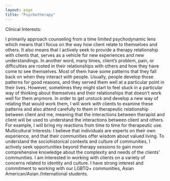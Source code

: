 ```yaml
---
layout: page
title: "Psychotherapy"
---
```

Clinical Interests:

I primarily approach counseling from a time limited psychodynamic lens which means that I focus on the way how client relate to themselves and others. It also means that I actively seek to provide a therapy relationship with clients that, serves as a vehicle for new experiences and new understandings. In another word, many times, client’s problem, pain, or difficulties are rooted in their relationships with others and how they have come to see themselves. Most of them have some patterns that they fall back on when they interact with people. Usually, people develop those patterns for good reasons, and they served them well at a particular point in their lives. However, sometimes they might start to feel stuck in a particular way of thinking about themselves and their relationships that doesn't work well for them anymore. In order to get unstuck and develop a new way of relating that would work them, I will work with clients to examine these patterns and also attend carefully to them in therapeutic relationship between client and me, meaning that the interactions between therapist and client will be used to understand the interactions between client and others. For example, I will bring my reactions from time to time for therapeutic use. 
Multicultural Interests:
I believe that individuals are experts on their own experience, and that their communities offer wisdom about valued living. To understand the sociohistorical contexts and culture of communities, I actively seek opportunities beyond therapy sessions to gain more comprehensive knowledge about the complexity and needs of the clients’ communities. I am interested in working with clients on a variety of concerns related to identity and culture. I have strong interest and commitment to working with our LGBTQ+ communities, Asian American/Asian /International students.

